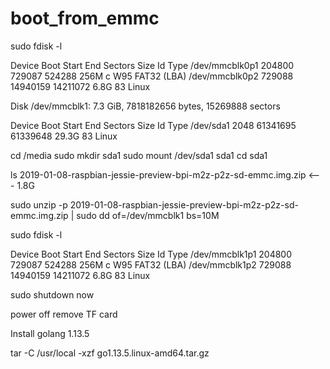 # boot_from_emmc

sudo fdisk -l

Device         Boot  Start      End  Sectors  Size Id Type
/dev/mmcblk0p1      204800   729087   524288  256M  c W95 FAT32 (LBA)
/dev/mmcblk0p2      729088 14940159 14211072  6.8G 83 Linux

Disk /dev/mmcblk1: 7.3 GiB, 7818182656 bytes, 15269888 sectors

Device     Boot Start      End  Sectors  Size Id Type
/dev/sda1        2048 61341695 61339648 29.3G 83 Linux

cd /media
sudo mkdir sda1
sudo mount /dev/sda1 sda1
cd sda1

ls
2019-01-08-raspbian-jessie-preview-bpi-m2z-p2z-sd-emmc.img.zip  <--- 1.8G

sudo unzip -p 2019-01-08-raspbian-jessie-preview-bpi-m2z-p2z-sd-emmc.img.zip | sudo dd of=/dev/mmcblk1 bs=10M

sudo fdisk -l

Device         Boot  Start      End  Sectors  Size Id Type
/dev/mmcblk1p1      204800   729087   524288  256M  c W95 FAT32 (LBA)
/dev/mmcblk1p2      729088 14940159 14211072  6.8G 83 Linux

sudo shutdown now

power off
remove TF card

Install golang 1.13.5

tar -C /usr/local -xzf go1.13.5.linux-amd64.tar.gz
